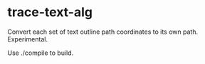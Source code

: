 trace-text-alg
==============

Convert each set of text outline path coordinates to its own path. Experimental.

Use ./compile to build.
